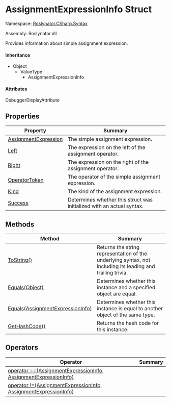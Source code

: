 # AssignmentExpressionInfo Struct

Namespace: [Roslynator.CSharp.Syntax](../README.md)

Assembly: Roslynator\.dll


Provides information about simple assignment expression\.

#### Inheritance

* Object
  * ValueType
    * AssignmentExpressionInfo

#### Attributes

DebuggerDisplayAttribute

## Properties

| Property| Summary|
| --- | --- |
| [AssignmentExpression](AssignmentExpression/README.md) | The simple assignment expression\. |
| [Left](Left/README.md) | The expression on the left of the assignment operator\. |
| [Right](Right/README.md) | The expression on the right of the assignment operator\. |
| [OperatorToken](OperatorToken/README.md) | The operator of the simple assignment expression\. |
| [Kind](Kind/README.md) | The kind of the assignment expression\. |
| [Success](Success/README.md) | Determines whether this struct was initialized with an actual syntax\. |

## Methods

| Method| Summary|
| --- | --- |
| [ToString()](ToString/README.md) | Returns the string representation of the underlying syntax, not including its leading and trailing trivia\. |
| [Equals(Object)](Equals/README.md) | Determines whether this instance and a specified object are equal\. |
| [Equals(AssignmentExpressionInfo)](Equals/README.md) | Determines whether this instance is equal to another object of the same type\. |
| [GetHashCode()](GetHashCode/README.md) | Returns the hash code for this instance\. |

## Operators

| Operator| Summary|
| --- | --- |
| [operator ==(AssignmentExpressionInfo, AssignmentExpressionInfo)](op_Equality/README.md) | |
| [operator !=(AssignmentExpressionInfo, AssignmentExpressionInfo)](op_Inequality/README.md) | |

